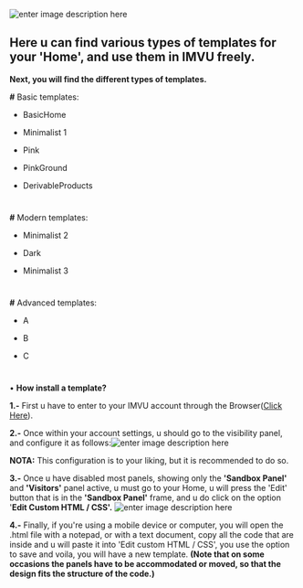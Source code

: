 

![enter image description here](https://i.pinimg.com/originals/ab/0f/45/ab0f456e52f79b0c6905264ef8198eb2.png)

  

## Here u can find various types of templates for your 'Home', and use them in IMVU freely.

  

**Next, you will find the different types of templates.**

  

**#** Basic templates:

  

- BasicHome

- Minimalist 1

- Pink

- PinkGround

- DerivableProducts  
#
**#** Modern templates:

  

- Minimalist 2

- Dark

- Minimalist 3

  #

**#** Advanced templates:

  

- A

- B

- C

#

• **How install a template?**

**1.-** First u have to enter to your IMVU account through the Browser([Click Here](https://www.imvu.com/catalog/web_myaccount.php)).

**2.-** Once within your account settings, u should go to the visibility panel, and configure it as follows:![enter image description here](http://userimages-akm.imvu.com/userdata/04/83/03/80/userpics/Snap_JHTqw5YAoT1068764806.jpg)

**NOTA:** This configuration is to your liking, but it is recommended to do so.

**3.-** Once u have disabled most panels, showing only the **'Sandbox Panel'** and **'Visitors'** panel active, u must go to your Home, u will press the 'Edit' button that is in the **'Sandbox Panel'** frame, and u do click on the option '**Edit Custom HTML / CSS'.**
![enter image description here](http://userimages-akm.imvu.com/userdata/04/83/03/80/userpics/Snap_l7Algk2ds41742864529.jpg)

**4.-** Finally, if you're using a mobile device or computer, you will open the .html file with a notepad, or with a text document, copy all the code that are inside and u will paste it into 'Edit custom HTML / CSS', you use the option to save and voila, you will have a new template. **(Note that on some occasions the panels have to be accommodated or moved, so that the design fits the structure of the code.)**
